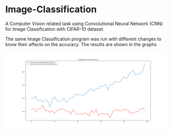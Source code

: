 # Image-Classification
A Computer Vision related task using Convolutional Neural Network (CNN) for Image Classification with CIFAR-10 dataset.

The same Image Classification program was run with different changes to know their affects on the accuracy. The results are shown in the graphs

![alt text](https://github.com/faaizuddin/Image-Classification/blob/master/TeAccBN.png)

